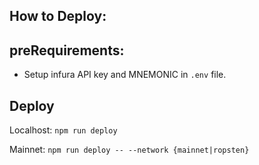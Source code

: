 ## How to Deploy:

## preRequirements:

- Setup infura API key and MNEMONIC in `.env` file.

## Deploy

Localhost:
`npm run deploy`

Mainnet:
`npm run deploy -- --network {mainnet|ropsten}`

